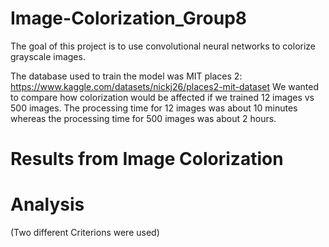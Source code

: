 # Image-Colorization_Group8
The goal of this project is to use convolutional neural networks to colorize grayscale images. 

The database used to train the model was MIT places 2: https://www.kaggle.com/datasets/nickj26/places2-mit-dataset 
We wanted to compare how colorization would be affected if we trained 12 images vs 500 images. The processing time for 12 images was about 10 minutes whereas the processing time for 500 images was about 2 hours. 

# Results from Image Colorization 


# Analysis 
(Two different Criterions were used)

